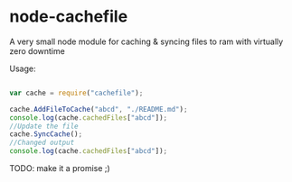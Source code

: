 # node-cachefile
A very small node module for caching &amp; syncing files to ram with virtually zero downtime

Usage:
```js

var cache = require("cachefile");

cache.AddFileToCache("abcd", "./README.md");
console.log(cache.cachedFiles["abcd"]);
//Update the file
cache.SyncCache();
//Changed output
console.log(cache.cachedFiles["abcd"]);
```

TODO: make it a promise ;)